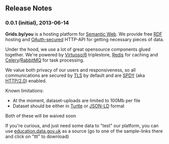 ## Release Notes

### 0.0.1 (initial), 2013-06-14

**Grids.by/you** is a hosting platform for [Semantic Web](https://en.wikipedia.org/wiki/Semantic_web). We provide free [RDF](http://www.w3.org/RDF/ "RDF - Semantic Web Standards") hosting and [OAuth-secured](http://oauth.net/core/1.0a/ "OAuth Core 1.0a") HTTP-API for getting necessary pieces of data.

Under the hood, we use a lot of great opensource components glued together. We're powered by [Virtuoso/6](http://virtuoso.openlinksw.com/dataspace/doc/dav/wiki/Main/ "Virtuoso Open-Source Wiki : Virtuoso Open-Source Edition") triplestore, [Redis](http://redis.io/ "Redis") for caching and [Celery](http://www.celeryproject.org/ "Homepage | Celery: Distributed Task Queue")/[RabbitMQ](http://www.rabbitmq.com/ "RabbitMQ - Messaging that just works") for task processing.

We value both privacy of our users and responsiveness, so all communications are secured by [TLS](https://en.wikipedia.org/wiki/Transport_Layer_Security) by default and are [SPDY](http://www.chromium.org/spdy "SPDY - The Chromium Projects") (aka [HTTP/2.0](https://en.wikipedia.org/wiki/HTTP_2.0)) enabled.

Known limitations:

* At the moment, dataset-uploads are limited to 100Mb per file
* Dataset should be either in [Turtle](http://www.w3.org/TeamSubmission/turtle/ "Turtle - Terse RDF Triple Language") or [JSON-LD](http://json-ld.org/ "JSON-LD - JSON for Linking Data") format

Both of these will be waived soon

If you're curious, and just need some data to "test" our platform, you can use [education.data.gov.uk](http://education.data.gov.uk/ "education.data.gov.uk") as a source (go to one of the sample-links there and click on "ttl" to download)
